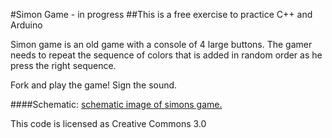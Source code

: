 #Simon Game - in progress
##This is a free exercise to practice C++ and Arduino

Simon game is an old game with a console of 4 large buttons. The gamer needs to repeat the sequence of colors that is added in random order as he press the right sequence.

Fork and play the game! Sign the sound.

####Schematic:
[schematic image of simons game.](http://i.imgur.com/IMhfnq6.png)

This code is licensed as Creative Commons 3.0
